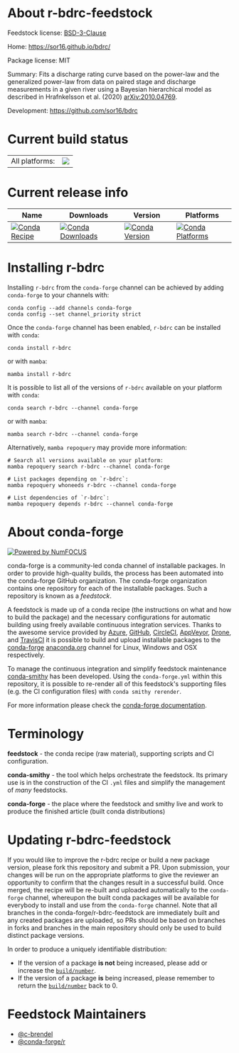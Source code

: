 About r-bdrc-feedstock
======================

Feedstock license: [BSD-3-Clause](https://github.com/conda-forge/r-bdrc-feedstock/blob/main/LICENSE.txt)

Home: https://sor16.github.io/bdrc/

Package license: MIT

Summary: Fits a discharge rating curve based on the power-law and the generalized power-law from data on paired stage and discharge measurements in a given river using a Bayesian hierarchical model as described in Hrafnkelsson et al. (2020) <arXiv:2010.04769>.

Development: https://github.com/sor16/bdrc

Current build status
====================


<table><tr><td>All platforms:</td>
    <td>
      <a href="https://dev.azure.com/conda-forge/feedstock-builds/_build/latest?definitionId=25402&branchName=main">
        <img src="https://dev.azure.com/conda-forge/feedstock-builds/_apis/build/status/r-bdrc-feedstock?branchName=main">
      </a>
    </td>
  </tr>
</table>

Current release info
====================

| Name | Downloads | Version | Platforms |
| --- | --- | --- | --- |
| [![Conda Recipe](https://img.shields.io/badge/recipe-r--bdrc-green.svg)](https://anaconda.org/conda-forge/r-bdrc) | [![Conda Downloads](https://img.shields.io/conda/dn/conda-forge/r-bdrc.svg)](https://anaconda.org/conda-forge/r-bdrc) | [![Conda Version](https://img.shields.io/conda/vn/conda-forge/r-bdrc.svg)](https://anaconda.org/conda-forge/r-bdrc) | [![Conda Platforms](https://img.shields.io/conda/pn/conda-forge/r-bdrc.svg)](https://anaconda.org/conda-forge/r-bdrc) |

Installing r-bdrc
=================

Installing `r-bdrc` from the `conda-forge` channel can be achieved by adding `conda-forge` to your channels with:

```
conda config --add channels conda-forge
conda config --set channel_priority strict
```

Once the `conda-forge` channel has been enabled, `r-bdrc` can be installed with `conda`:

```
conda install r-bdrc
```

or with `mamba`:

```
mamba install r-bdrc
```

It is possible to list all of the versions of `r-bdrc` available on your platform with `conda`:

```
conda search r-bdrc --channel conda-forge
```

or with `mamba`:

```
mamba search r-bdrc --channel conda-forge
```

Alternatively, `mamba repoquery` may provide more information:

```
# Search all versions available on your platform:
mamba repoquery search r-bdrc --channel conda-forge

# List packages depending on `r-bdrc`:
mamba repoquery whoneeds r-bdrc --channel conda-forge

# List dependencies of `r-bdrc`:
mamba repoquery depends r-bdrc --channel conda-forge
```


About conda-forge
=================

[![Powered by
NumFOCUS](https://img.shields.io/badge/powered%20by-NumFOCUS-orange.svg?style=flat&colorA=E1523D&colorB=007D8A)](https://numfocus.org)

conda-forge is a community-led conda channel of installable packages.
In order to provide high-quality builds, the process has been automated into the
conda-forge GitHub organization. The conda-forge organization contains one repository
for each of the installable packages. Such a repository is known as a *feedstock*.

A feedstock is made up of a conda recipe (the instructions on what and how to build
the package) and the necessary configurations for automatic building using freely
available continuous integration services. Thanks to the awesome service provided by
[Azure](https://azure.microsoft.com/en-us/services/devops/), [GitHub](https://github.com/),
[CircleCI](https://circleci.com/), [AppVeyor](https://www.appveyor.com/),
[Drone](https://cloud.drone.io/welcome), and [TravisCI](https://travis-ci.com/)
it is possible to build and upload installable packages to the
[conda-forge](https://anaconda.org/conda-forge) [anaconda.org](https://anaconda.org/)
channel for Linux, Windows and OSX respectively.

To manage the continuous integration and simplify feedstock maintenance
[conda-smithy](https://github.com/conda-forge/conda-smithy) has been developed.
Using the ``conda-forge.yml`` within this repository, it is possible to re-render all of
this feedstock's supporting files (e.g. the CI configuration files) with ``conda smithy rerender``.

For more information please check the [conda-forge documentation](https://conda-forge.org/docs/).

Terminology
===========

**feedstock** - the conda recipe (raw material), supporting scripts and CI configuration.

**conda-smithy** - the tool which helps orchestrate the feedstock.
                   Its primary use is in the construction of the CI ``.yml`` files
                   and simplify the management of *many* feedstocks.

**conda-forge** - the place where the feedstock and smithy live and work to
                  produce the finished article (built conda distributions)


Updating r-bdrc-feedstock
=========================

If you would like to improve the r-bdrc recipe or build a new
package version, please fork this repository and submit a PR. Upon submission,
your changes will be run on the appropriate platforms to give the reviewer an
opportunity to confirm that the changes result in a successful build. Once
merged, the recipe will be re-built and uploaded automatically to the
`conda-forge` channel, whereupon the built conda packages will be available for
everybody to install and use from the `conda-forge` channel.
Note that all branches in the conda-forge/r-bdrc-feedstock are
immediately built and any created packages are uploaded, so PRs should be based
on branches in forks and branches in the main repository should only be used to
build distinct package versions.

In order to produce a uniquely identifiable distribution:
 * If the version of a package **is not** being increased, please add or increase
   the [``build/number``](https://docs.conda.io/projects/conda-build/en/latest/resources/define-metadata.html#build-number-and-string).
 * If the version of a package **is** being increased, please remember to return
   the [``build/number``](https://docs.conda.io/projects/conda-build/en/latest/resources/define-metadata.html#build-number-and-string)
   back to 0.

Feedstock Maintainers
=====================

* [@c-brendel](https://github.com/c-brendel/)
* [@conda-forge/r](https://github.com/orgs/conda-forge/teams/r/)

